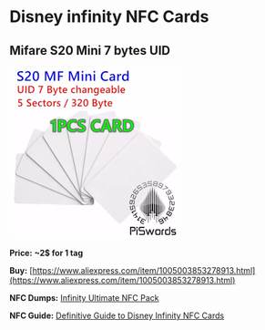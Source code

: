 # Disney infinity NFC Cards

## Mifare S20 Mini 7 bytes UID

![S20 UID 7 bytes](images/Mifare_S20.jpg)

**Price:** **~2$ for 1 tag**

**Buy:** [https://www.aliexpress.com/item/1005003853278913.html](https://www.aliexpress.com/item/1005003853278913.html)

**NFC Dumps:** [Infinity Ultimate NFC Pack](https://skylandersnfc.github.io/Disney-Infinity-NFC/Infinity_Ultimate_NFC_Pack/)

**NFC Guide:** [Definitive Guide to Disney Infinity NFC Cards](https://skylandersnfc.github.io/Disney-Infinity-NFC/Infinity_Docs/Definitive_Guide_to_Disney_Infinity_NFC_cards/)

